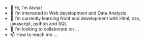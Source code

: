 - 👋 Hi, I’m Aisha!
- 👀 I’m interested in Web development and Data Analysis
- 🌱 I’m currently learning front end development with Html, css, javascript, python and SQL
- 💞️ I’m looking to collaborate on ...
- 📫 How to reach me ...

<!---
aisha-o/aisha-o is a ✨ special ✨ repository because its `README.md` (this file) appears on your GitHub profile.
You can click the Preview link to take a look at your changes.
--->
